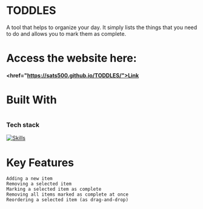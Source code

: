 # TODDLES
A tool that helps to organize your day. It simply lists the things that you need to do and allows you to mark them as complete.
# Access the website here: <h4><href="https://sats500.github.io/TODDLES/">Link</h4>
# <h1> <link rel="icon" type="image/x-icon" href="/images/favicon.ico"> Built With </h1>

# <h3>Tech stack</h3>
[![Skills](https://skills.thijs.gg/icons?i=js,html,css)](https://skills.thijs.gg)

# Key Features
    Adding a new item
    Removing a selected item
    Marking a selected item as complete
    Removing all items marked as complete at once
    Reordering a selected item (as drag-and-drop)
    

